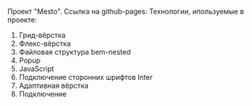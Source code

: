 Проект "Mesto".
Ссылка на github-pages:
Технологии, ипользуемые в проекте:
1. Грид-вёрстка
2. Флекс-вёрстка
3. Файловая структура bem-nested
4. Popup
5. JavaScript
6. Подключение сторонних шрифтов Inter
7. Адаптивная вёрстка
8. Подключение
